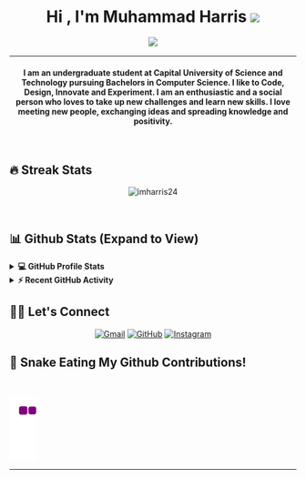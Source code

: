 
<h1 align="center">Hi , I'm Muhammad Harris <img src="https://media.giphy.com/media/hvRJCLFzcasrR4ia7z/giphy.gif" width="35"></h1>
<p align="center">
  <a href="https://github.com/DenverCoder1/readme-typing-svg"><img src="https://readme-typing-svg.herokuapp.com?lines=Computer+Science+Student;Future+Full+Stack+Developer;Always%20learning%20new%20things&center=true&width=500&height=50"></a>
</p>
<hr/>
<h4 align="center">I am an undergraduate student at Capital University of Science and Technology pursuing Bachelors in Computer Science. I like to Code, Design, Innovate and Experiment. I am an enthusiastic and a social person who loves to take up new challenges and learn new skills. I love meeting new people, exchanging ideas and spreading knowledge and positivity.</h4>
<br>

## 🔥 Streak Stats
<p align="center"><img src="https://github-readme-streak-stats.herokuapp.com/?user=imharris24&theme=algolia" alt="imharris24"  /></p>

<br/>

## 📊 Github Stats (Expand to View) 


<details> 
  <summary><b>💻 GitHub Profile Stats</b></summary>
  <br/>
  <p align="center">
    <a href="https://github.com/anuraghazra/github-readme-stats"><img alt="Candida's Github Stats" src="https://github-readme-stats.vercel.app/api?username=imharris24&show_icons=true&count_private=true&theme=algolia" height="192px"/></a>
<br/>
  &nbsp;
	  <img src="https://github-readme-stats.vercel.app/api/top-langs?username=imharris24&show_icons=true&locale=en&layout=compact&theme=algolia" alt="imharris24" height="192px"/>
  <br/>
  <b>Note:</b> Top languages is only a metric of the languages my public code consists of and doesn't reflect experience or skill level.
  </p>
</details>


<details>
  <summary><b>⚡ Recent GitHub Activity</b></summary>
  <br/>
   <a href="https://github.com/imharris24"><img alt="Harris's Activity Graph" src="https://activity-graph.herokuapp.com/graph?username=imharris24&custom_title=Muhammad%20Harris's%20Contribution%20Graph&theme=react-dark" /></a>
  <br/>

</details>




## 🙋‍♀️ Let's Connect
<p align="center">
	<a href="mailto:harris20014@gmail.com"><img src="https://img.icons8.com/bubbles/50/000000/gmail.png" alt="Gmail"/></a>
	<a href="https://github.com/imharris24"><img src="https://img.icons8.com/bubbles/50/000000/github.png" alt="GitHub"/></a>
	<a href="https://instagram.com/im_harrisg"><img src="https://img.icons8.com/bubbles/50/000000/instagram.png" alt="Instagram"/></a>
</p>

## 🐍 Snake Eating My Github Contributions!
<br/>

![snake gif](https://github.com/AvidCoder101/AvidCoder101/blob/output/github-contribution-grid-snake.gif)
<br/>

<hr/>

